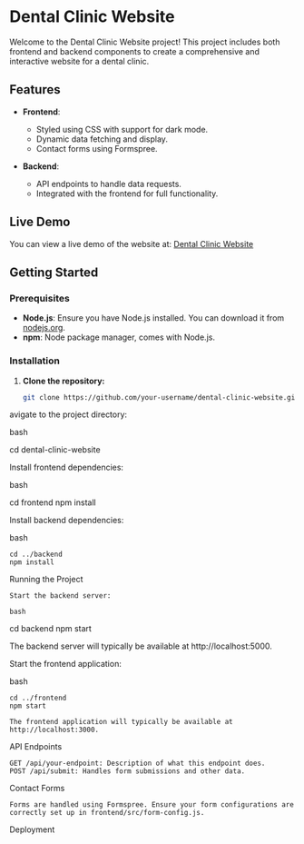 # Dental Clinic Website

Welcome to the Dental Clinic Website project! This project includes both frontend and backend components to create a comprehensive and interactive website for a dental clinic.

## Features

- **Frontend**: 
  - Styled using CSS with support for dark mode.
  - Dynamic data fetching and display.
  - Contact forms using Formspree.

- **Backend**:
  - API endpoints to handle data requests.
  - Integrated with the frontend for full functionality.

## Live Demo

You can view a live demo of the website at: [Dental Clinic Website](https://smith27-cyber.github.io/TTTT/public/)

## Getting Started

### Prerequisites

- **Node.js**: Ensure you have Node.js installed. You can download it from [nodejs.org](https://nodejs.org/).
- **npm**: Node package manager, comes with Node.js.

### Installation

1. **Clone the repository:**

   ```bash
   git clone https://github.com/your-username/dental-clinic-website.git
avigate to the project directory:

bash

cd dental-clinic-website

Install frontend dependencies:

bash

cd frontend
npm install

Install backend dependencies:

bash

    cd ../backend
    npm install

Running the Project

    Start the backend server:

    bash

cd backend
npm start

The backend server will typically be available at http://localhost:5000.

Start the frontend application:

bash

    cd ../frontend
    npm start

    The frontend application will typically be available at http://localhost:3000.

API Endpoints

    GET /api/your-endpoint: Description of what this endpoint does.
    POST /api/submit: Handles form submissions and other data.

Contact Forms

    Forms are handled using Formspree. Ensure your form configurations are correctly set up in frontend/src/form-config.js.

Deployment
